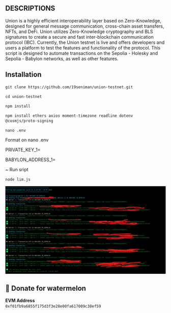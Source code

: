 ## DESCRIPTIONS

Union is a highly efficient interoperability layer based on Zero-Knowledge, designed for general message communication, cross-chain asset transfers, NFTs, and DeFi. Union utilizes Zero-Knowledge cryptography and BLS signatures to create a secure and fast inter-blockchain communication protocol (IBC). Currently, the Union testnet is live and offers developers and users a platform to test the features and functionality of the protocol. This script is designed to automate transactions on the Sepolia - Holesky and Sepolia - Babylon networks, as well as other features.

## Installation

```
git clone https://github.com/19seniman/union-testnet.git
```
```
cd union-testnet
```
```
npm install
```
```
npm install ethers axios moment-timezone readline dotenv @cosmjs/proto-signing
```
```
nano .env
```
Format on nano .env

PRIVATE_KEY_1=

BABYLON_ADDRESS_1=

~ Run sript
```
node lim.js
```
![alt text](https://github.com/19seniman/union-testnet/blob/main/public/unionyy.png?raw=true)

## 🍉 Donate for  watermelon

**EVM Address**  
`0xf01fb9a6855f175d3f3e28e00fa617009c38ef59`

